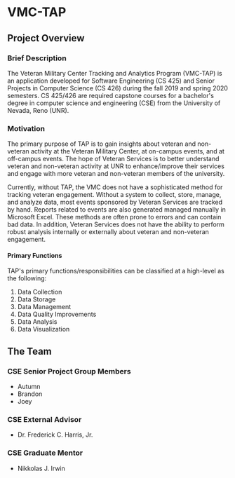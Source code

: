 # VMC-TAP

## Project Overview

### Brief Description

The Veteran Military Center Tracking and Analytics Program (VMC-TAP) is an application developed for Software Engineering (CS 425) and Senior Projects in Computer Science (CS 426) during the fall 2019 and spring 2020 semesters. CS 425/426 are required capstone courses for a bachelor's degree in computer science and engineering (CSE) from the University of Nevada, Reno (UNR).

### Motivation

The primary purpose of TAP is to gain insights about veteran and non-veteran activity at the Veteran Military Center, at on-campus events, and at off-campus events. The hope of Veteran Services is to better understand veteran and non-veteran activity at UNR to enhance/improve their services and engage with more veteran and non-veteran members of the university.

Currently, without TAP, the VMC does not have a sophisticated method for tracking veteran engagement. Without a system to collect, store, manage, and analyze data, most events sponsored by Veteran Services are tracked by hand. Reports related to events are also generated managed manually in Microsoft Excel. These methods are often prone to errors and can contain bad data. In addition, Veteran Services does not have the ability to perform robust analysis internally or externally about veteran and non-veteran engagement.

#### Primary Functions

TAP's primary functions/responsibilities can be classified at a high-level as the following:

1. Data Collection
2. Data Storage
3. Data Management
4. Data Quality Improvements
5. Data Analysis
6. Data Visualization

## The Team

### CSE Senior Project Group Members

* Autumn
* Brandon
* Joey

### CSE External Advisor

* Dr. Frederick C. Harris, Jr.

### CSE Graduate Mentor

* Nikkolas J. Irwin
